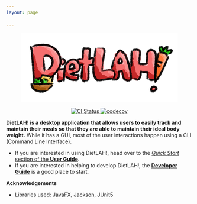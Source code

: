 ```yaml
---
layout: page

---
```


<p align="center">
  <img src="images/dietlah-slim.png" alt="DietLAH!">
</p>

<p align="center">
  <a href="https://github.com/AY2021S2-CS2103T-T12-2/tp/actions">
    <img src="https://github.com/AY2021S2-CS2103T-T12-2/tp/workflows/Java%20CI/badge.svg" alt="CI Status">
  </a>
  <a href="https://codecov.io/gh/AY2021S2-CS2103T-T12-2/tp">
    <img src="https://codecov.io/gh/AY2021S2-CS2103T-T12-2/tp/branch/master/graph/badge.svg?token=1H94FQ5BPQ" alt="codecov">
  </a>
</p>

**DietLAH! is a desktop application that allows users to easily track and maintain their meals so that they are able to maintain their ideal body weight.** While it has a GUI, most of the user interactions happen using a CLI (Command Line Interface).

* If you are interested in using DietLAH!, head over to the [_Quick Start_ section of the **User Guide**](UserGuide.html#quick-start).
* If you are interested in helping to develop DietLAH!, the [**Developer Guide**](DeveloperGuide.html) is a good place to start.


**Acknowledgements**

* Libraries used: [JavaFX](https://openjfx.io/), [Jackson](https://github.com/FasterXML/jackson), [JUnit5](https://github.com/junit-team/junit5)
